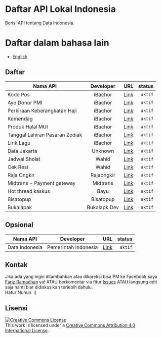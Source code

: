 # Daftar API Lokal Indonesia

Berisi API tentang Data Indonesia.

# Daftar dalam bahasa lain

* [English](README-EN.md)

## Daftar

| Nama API        | Developer | URL | status  |
| ------------- |:----------:|:-------------:| -----:|
| Kode Pos      | iBachor | [Link](https://github.com/bachors/apiapi#kode-pos-api) | `aktif` |
| Ayo Donor PMI      | iBachor | [Link](https://github.com/bachors/apiapi#ayo-donor-pmi) | `aktif` |
| Perkiraan Keberangkatan Haji      | iBachor | [Link](https://github.com/bachors/apiapi#perkiraan-keberangkatan-haji) | `aktif` |
| Kemendag      | iBachor | [Link](https://github.com/bachors/apiapi#kemendag) | `aktif` |
| Produk Halal MUI      | iBachor | [Link](https://github.com/bachors/apiapi#produk-halal-mui) | `aktif` |
| Tanggal Lahiran Pasaran Zodiak      | iBachor | [Link](https://github.com/bachors/apiapi#tanggal-lahiran-pasaran-zodiak) | `aktif` |
| Lirik Lagu      | iBachor | [Link](https://github.com/bachors/apiapi#lirik-lagu) | `aktif` |
| Data Jakarta | Unknown | [Link](http://api.jakarta.go.id/) | `aktif` |
| Jadwal Sholat | Wahid | [Link](http://wahidganteng.ga/api/jadwal-sholat) | `aktif` |
| Cek Resi | Wahid | [Link](http://wahidganteng.ga/api/cek-resi) | `aktif` |
| Raja Ongkir | Rajaongkir | [Link](http://rajaongkir.com/dokumentasi) | `aktif` |
| Midtrans - Payment gateway | Midtrans | [Link](https://midtrans.com/payments) | `aktif` |
| Hot thread kaskus | Bayu | [Link](https://api.bayyu.net/) | `aktif` |
| Bisatopup | Bisatopup | [Link](http://docs.bisatopup.apiary.io/) | `aktif` |
| Bukalapak | Bukalapk Dev | [Link](https://bukalapak.github.io/api/) | `aktif` |

## Opsional

| Nama API        | Developer | URL | status  |
| ------------- |:----------:|:-------------:| -----:|
| Data Indonesia      | Pemerintah Indonesia | [Link](https://data.go.id/) | `aktif` |

## Kontak

Jika ada yang ingin ditambahkan atau dikoreksi bisa PM ke Facebook saya [Fariz Ramadhan](https://www.facebook.com/farizdotid) ya! ATAU berkomentar via fitur [Issues](https://github.com/farizdotid/DAFTAR-API-LOKAL-INDONESIA/issues) ATAU langsung edit saja nanti biar didiskusikan terlebih dahulu.<br>
Hatur Nuhun. :)

## Lisensi

<a rel="license" href="http://creativecommons.org/licenses/by/4.0/"><img alt="Creative Commons License" style="border-width:0" src="https://i.creativecommons.org/l/by/4.0/88x31.png" /></a><br />This work is licensed under a <a rel="license" href="http://creativecommons.org/licenses/by/4.0/">Creative Commons Attribution 4.0 International License</a>.
